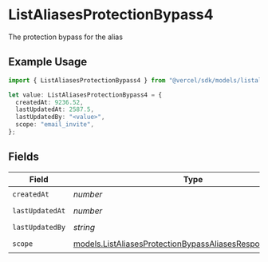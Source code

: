 # ListAliasesProtectionBypass4

The protection bypass for the alias

## Example Usage

```typescript
import { ListAliasesProtectionBypass4 } from "@vercel/sdk/models/listaliasesop.js";

let value: ListAliasesProtectionBypass4 = {
  createdAt: 9236.52,
  lastUpdatedAt: 2587.5,
  lastUpdatedBy: "<value>",
  scope: "email_invite",
};
```

## Fields

| Field                                                                                                                        | Type                                                                                                                         | Required                                                                                                                     | Description                                                                                                                  |
| ---------------------------------------------------------------------------------------------------------------------------- | ---------------------------------------------------------------------------------------------------------------------------- | ---------------------------------------------------------------------------------------------------------------------------- | ---------------------------------------------------------------------------------------------------------------------------- |
| `createdAt`                                                                                                                  | *number*                                                                                                                     | :heavy_check_mark:                                                                                                           | N/A                                                                                                                          |
| `lastUpdatedAt`                                                                                                              | *number*                                                                                                                     | :heavy_check_mark:                                                                                                           | N/A                                                                                                                          |
| `lastUpdatedBy`                                                                                                              | *string*                                                                                                                     | :heavy_check_mark:                                                                                                           | N/A                                                                                                                          |
| `scope`                                                                                                                      | [models.ListAliasesProtectionBypassAliasesResponse200Scope](../models/listaliasesprotectionbypassaliasesresponse200scope.md) | :heavy_check_mark:                                                                                                           | N/A                                                                                                                          |
